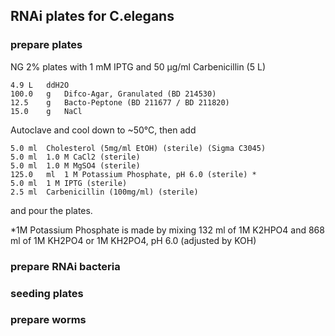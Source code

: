 
## RNAi plates for C.elegans

### prepare plates

NG 2% plates with 1 mM IPTG and 50 µg/ml Carbenicillin (5 L)

	4.9	L	ddH2O
	100.0	g	Difco-Agar, Granulated (BD 214530)
	12.5	g	Bacto-Peptone (BD 211677 / BD 211820)
	15.0	g	NaCl

Autoclave and cool down to ~50°C, then add

	5.0	ml	Cholesterol (5mg/ml EtOH) (sterile) (Sigma C3045)
	5.0	ml	1.0 M CaCl2 (sterile)
	5.0	ml	1.0 M MgSO4 (sterile)
	125.0	ml	1 M Potassium Phosphate, pH 6.0 (sterile) *
	5.0	ml	1 M IPTG (sterile)
	2.5	ml	Carbenicillin (100mg/ml) (sterile)
	
and pour the plates.

*1M Potassium Phosphate is made by mixing 132 ml of 1M K2HPO4 and 868 ml of 1M KH2PO4
	or
 1M KH2PO4, pH 6.0 (adjusted by KOH)
 
 
 ### prepare RNAi bacteria
 
 ### seeding plates
 
 ### prepare worms
 
